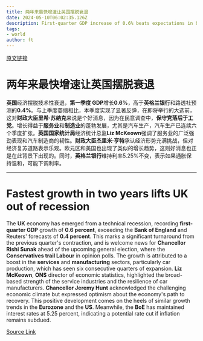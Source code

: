 ```yaml
---
title: 两年来最快增速让英国摆脱衰退
date: 2024-05-10T06:02:35.126Z
description: First-quarter GDP increase of 0.6% beats expectations in boost for Sunak
tags: 
- world
author: ft
---
```


[原文链接](https://ft.com/content/e856ffbd-3b96-4ca3-8e03-47a96b8d035e)

# 两年来最快增速让英国摆脱衰退

**英国**经济摆脱技术性衰退，**第一季度 GDP**增长**0.6%**，高于**英格兰银行**和路透社预测的**0.4%**。与上季度萎缩相比，本季度实现了显著反弹，在即将举行的大选前，这对**财政大臣里希·苏纳克**来说是个好消息，因为在民意调查中，**保守党落后于工党**。增长得益于**服务业**和**制造业**的蓬勃发展，尤其是汽车生产，汽车生产已连续六个季度扩张。**英国国家统计局**经济统计总监**Liz McKeown**强调了服务业的广泛强劲表现和汽车制造商的韧性。**财政大臣杰里米·亨特**承认经济形势充满挑战，但对经济复苏道路表示乐观。欧元区和美国也出现了类似的增长趋势，这则好消息也正是在此背景下出现的。同时，**英格兰银行**维持利率5.25%不变，表示如果通胀保持温和，可能下调利率。

---

# Fastest growth in two years lifts UK out of recession

The **UK** economy has emerged from a technical recession, recording **first-quarter GDP** growth of **0.6 percent**, exceeding the **Bank of England** and Reuters' forecasts of **0.4 percent**. This marks a significant turnaround from the previous quarter's contraction, and is welcome news for **Chancellor Rishi Sunak** ahead of the upcoming general election, where the **Conservatives trail Labour** in opinion polls. The growth is attributed to a boost in the **services** and **manufacturing** sectors, particularly car production, which has seen six consecutive quarters of expansion. **Liz McKeown**, **ONS** director of economic statistics, highlighted the broad-based strength of the service industries and the resilience of car manufacturers. **Chancellor Jeremy Hunt** acknowledged the challenging economic climate but expressed optimism about the economy's path to recovery. This positive development comes on the heels of similar growth trends in the **Eurozone** and the **US**. Meanwhile, the **BoE** has maintained interest rates at 5.25 percent, indicating a potential rate cut if inflation remains subdued.

[Source Link](https://ft.com/content/e856ffbd-3b96-4ca3-8e03-47a96b8d035e)


